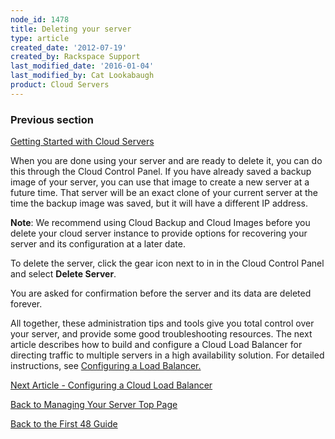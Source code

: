```yaml
---
node_id: 1478
title: Deleting your server
type: article
created_date: '2012-07-19'
created_by: Rackspace Support
last_modified_date: '2016-01-04'
last_modified_by: Cat Lookabaugh
product: Cloud Servers
---
```


### Previous section

[Getting Started with Cloud
Servers](/how-to/cloud-servers)



When you are done using your server and are ready to delete it, you can
do this through the Cloud Control Panel.  If you have already saved a
backup image of your server, you can use that image to create a new
server at a future time.  That server <span id="0"
class="GRcorrect">will be</span> an exact clone of your current server
at the time the backup image was saved, but it will have a different IP
address.

**Note**: We recommend using Cloud Backup and Cloud Images before you
delete your cloud server instance to provide options for recovering your
server and its configuration at a later date.

To delete the server, click the gear icon next to in in the Cloud
Control Panel and select **Delete Server**.

You are asked for confirmation before the server and its data are
deleted forever.

All together, these administration tips and tools give you total control
over your server, and provide some good troubleshooting resources.  The
next article describes how to build and configure a Cloud Load Balancer
for directing traffic to multiple servers in a high availability
solution.  For detailed instructions, see [Configuring a Load
Balancer. ](/how-to/configure-a-load-balancer)





[Next Article - Configuring a Cloud Load
Balancer](/how-to/configure-a-load-balancer)

[Back to Managing Your Server Top
Page](/how-to/managing-your-server)

[Back to the First 48
Guide](/how-to/cloud-servers)

